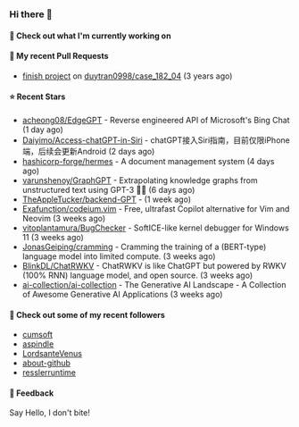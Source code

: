 ### Hi there 👋

#### 👷 Check out what I'm currently working on

#### 🔨 My recent Pull Requests

- [finish project](https://github.com/duytran0998/case_182_04/pull/1) on [duytran0998/case_182_04](https://github.com/duytran0998/case_182_04) (3 years ago)

#### ⭐ Recent Stars

- [acheong08/EdgeGPT](https://github.com/acheong08/EdgeGPT) - Reverse engineered API of Microsoft&#39;s Bing Chat (1 day ago)
- [Daiyimo/Access-chatGPT-in-Siri](https://github.com/Daiyimo/Access-chatGPT-in-Siri) - chatGPT接入Siri指南，目前仅限iPhone端，后续会更新Android (2 days ago)
- [hashicorp-forge/hermes](https://github.com/hashicorp-forge/hermes) - A document management system (4 days ago)
- [varunshenoy/GraphGPT](https://github.com/varunshenoy/GraphGPT) - Extrapolating knowledge graphs from unstructured text using GPT-3 🕵️‍♂️ (6 days ago)
- [TheAppleTucker/backend-GPT](https://github.com/TheAppleTucker/backend-GPT) -  (1 week ago)
- [Exafunction/codeium.vim](https://github.com/Exafunction/codeium.vim) - Free, ultrafast Copilot alternative for Vim and Neovim (3 weeks ago)
- [vitoplantamura/BugChecker](https://github.com/vitoplantamura/BugChecker) - SoftICE-like kernel debugger for Windows 11 (3 weeks ago)
- [JonasGeiping/cramming](https://github.com/JonasGeiping/cramming) - Cramming the training of a (BERT-type) language model into limited compute. (3 weeks ago)
- [BlinkDL/ChatRWKV](https://github.com/BlinkDL/ChatRWKV) - ChatRWKV is like ChatGPT but powered by RWKV (100% RNN) language model, and open source. (3 weeks ago)
- [ai-collection/ai-collection](https://github.com/ai-collection/ai-collection) - The Generative AI Landscape - A Collection of Awesome Generative AI Applications (3 weeks ago)

#### 👯 Check out some of my recent followers

- [cumsoft](https://github.com/cumsoft)
- [aspindle](https://github.com/aspindle)
- [LordsanteVenus](https://github.com/LordsanteVenus)
- [about-github](https://github.com/about-github)
- [resslerruntime](https://github.com/resslerruntime)

#### 💬 Feedback

Say Hello, I don't bite!